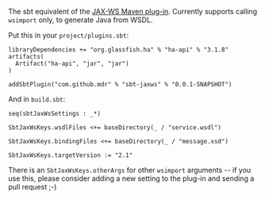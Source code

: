 The sbt equivalent of the [JAX-WS Maven plug-in][1]. Currently supports calling `wsimport` only, to generate Java from WSDL.

Put this in your `project/plugins.sbt`:

    libraryDependencies += "org.glassfish.ha" % "ha-api" % "3.1.8" artifacts(
      Artifact("ha-api", "jar", "jar")
    )

    addSbtPlugin("com.github.mdr" % "sbt-jaxws" % "0.0.1-SNAPSHOT")

And in `build.sbt`:

    seq(sbtJaxWsSettings : _*)

    SbtJaxWsKeys.wsdlFiles <+= baseDirectory(_ / "service.wsdl")

    SbtJaxWsKeys.bindingFiles <+= baseDirectory(_ / "message.xsd")

    SbtJaxWsKeys.targetVersion := "2.1"

There is an `SbtJaxWsKeys.otherArgs` for other `wsimport` arguments -- if you use this, 
please consider adding a new setting to the plug-in and sending a pull request ;-)

  [1]: http://jax-ws-commons.java.net/jaxws-maven-plugin/

